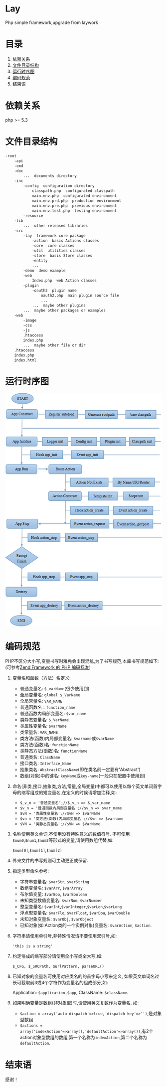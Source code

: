 Lay
===

Php simple framework,upgrade from laywork

目录
===

1. [依赖关系](#依赖关系)
2. [文件目录结构](#文件目录结构)
3. [运行时序图](#运行时序图)
4. [编码规范](#编码规范)
5. [结束语](#结束语)

依赖关系
===

php >= 5.3

文件目录结构
===

	-root
		-api
		-cmd
		-doc
			...  documents directory
		-inc
			-config  configuration directory
				classpath.php  configurated classpath
				main.env.php  configurated environment
				main.env.prd.php  production environment
				main.env.pre.php  previous environment
				main.env.test.php  testing environment
			-resource
		-lib
			...  other released libraries
		-src
			-lay  framework core package
				-action  basis Actions classes
				-core  core classes
				-util  utilities classes
				-store  basis Store classes
				-entity  
				...
			-demo  demo example
			-web
				Index.php  web Action classes
			-plugin
				-oauth2  plugin name
					oauth2.php  main plugin source file
					...
				...  maybe other plugins
			...  maybe other packages or examples
		-web
			-image
			-css
			-js
			.htaccess
			index.php
			...  maybe other file or dir
		.htaccess
		index.php
		index.html

运行时序图
===

![](lay.png)

编码规范
===

PHP不区分大小写,变量书写时难免会出现混乱,为了书写规范,本库书写规范如下:(可参考[Zend Framework 的 PHP 编码标准][1])

1. 变量名和函数（方法）名定义:
	- 普通变量名: `$_varName`(很少使用到)
	- 全局变量名: `global $_VarName`
	- 全局常量名: `VAR_NAME`
	- 普通函数名：`function_name`
	- 普通函数内局部变量名: `$var_name`
	- 类静态变量名: `$_VarName`
	- 类属性变量名: `$varName`
	- 类常量名: `VAR_NAME`
	- 类方法(函数)内局部变量名: `$varname`或`$varName`
	- 类方法(函数)名: `functionName`
	- 类静态方法(函数)名: `functionName`
	- 普通类名: `ClassName`
	- 接口类名: `Interface_Name`
	- 抽象类名: `AbstractClassName`(即在类名前一定要有'Abstract')
	- 数组(对象)中的键名: `keyName`或`key-name`(一般只在配置中使用到)

2. 命名(非类,接口,抽象类,方法,常量,全局变量)中都可以使用以每个英文单词首字母的缩写组成的短变量名,在定义的时候请增加注释,如: 
	- `$_v_n = '普通变量名';//$_v_n => $_var_name`
	- `$v_n = '普通函数内局部变量名';//$v_n => $var_name`
	- `$vN = '类属性变量名';//$vN => $varName`
	- `$vn = '类方法(函数)内局部变量名';//$vn => $varname`
	- `$VN = '类静态变量名';//$VN => $VarName`

3. 名称使用英文单词,不使用没有特殊意义的数值符号. 不可使用`$num0`,`$num1`,`$num2`等形式的变量,请使用数组代替,如: 

	`$num[0]`,`$num[1]`,`$num[2]`

4. 外来文件的书写规则可主动更正或保留.

5. 指定类型命名参考: 
	- 字符串变量名: `$varStr`, `$varString`
	- 数组变量名: `$varArr`, `$varArray`
	- 布尔值变量: `$varBoo`, `$varBoolean`
	- 未知类型数值变量名: `$varNum`, `$varNumber`
	- 整型变量名: `$varInt`,`$varInteger`,`$varLon`,`$varLong`
	- 浮点型变量名: `$varFlo`, `$varFloat`, `$varDou`, `$varDouble`
	- 未知对象变量名: `$varObj`, `$varObject`
	- 已知对象(如:Action类的一个实例对象)变量名: `$varAction`, `$action`.

6. 字符串请使用单引号,非特殊情况请不要使用双引号,如: 

	`'this is a string'`

7. 约定俗成的缩写部分请使用全小写或全大写,如: 

	`$_CFG, $_SRCPath, $urlPattern, parseURL()`

8. 已知对象的变量名可使用对应类名的的首字母小写来定义, 如果英文单词名过长可截取前3或4个字符作为变量名的组成部分,如: 

	Application: `$application,$app`, ClassName: `$className`.

9. 如果明确变量是数组(非对象型)时,请使用英文复数作为变量名, 如:
	- `$action = array('auto-dispatch'=>true,'dispatch-key'=>'')`,是对象型数组
	- `$actions = array('indexAction'=>array(),'defaultAction'=>array())`,有2个action对象型数组的数组,第一个名称为`indexAction`,第二个名称为`defaultAction`.

结束语
===

感谢！

[1]: http://zf2-cn.readthedocs.org/en/latest/ref/coding.standard.html